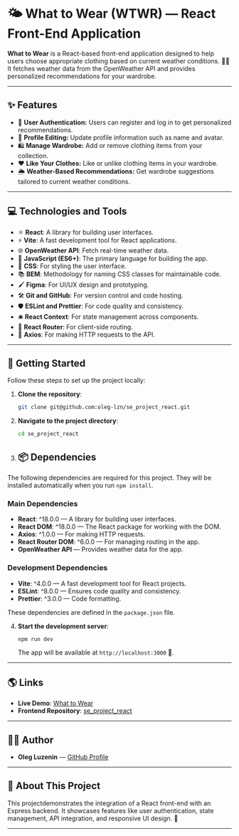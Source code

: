 # 🌤️ What to Wear (WTWR) — React Front-End Application

**What to Wear** is a React-based front-end application designed to help users choose appropriate clothing based on current weather conditions. 🧥👕 It fetches weather data from the OpenWeather API and provides personalized recommendations for your wardrobe.

---

## ✨ Features

- 🔑 **User Authentication:** Users can register and log in to get personalized recommendations.
- 📝 **Profile Editing:** Update profile information such as name and avatar.
- 🛍️ **Manage Wardrobe:** Add or remove clothing items from your collection.
- ❤️ **Like Your Clothes:** Like or unlike clothing items in your wardrobe.
- 🌦️ **Weather-Based Recommendations:** Get wardrobe suggestions tailored to current weather conditions.

---

## 💻 Technologies and Tools

- ⚛️ **React**: A library for building user interfaces.
- ⚡ **Vite**: A fast development tool for React applications.
- 🌐 **OpenWeather API**: Fetch real-time weather data.
- 🚀 **JavaScript (ES6+)**: The primary language for building the app.
- 🎨 **CSS**: For styling the user interface.
- 📚 **BEM**: Methodology for naming CSS classes for maintainable code.
- 🖌️ **Figma**: For UI/UX design and prototyping.
- 🛠️ **Git and GitHub**: For version control and code hosting.
- 🛡️ **ESLint and Prettier**: For code quality and consistency.
- 🛎️ **React Context**: For state management across components.
- 🧭 **React Router**: For client-side routing.
- 📡 **Axios**: For making HTTP requests to the API.

---

## 🚀 Getting Started

Follow these steps to set up the project locally:

1. **Clone the repository**:

   ```bash
   git clone git@github.com:oleg-lzn/se_project_react.git
   ```

2. **Navigate to the project directory**:

   ```bash
   cd se_project_react
   ```

3. ## 📦 Dependencies

The following dependencies are required for this project. They will be installed automatically when you run `npm install`.

### Main Dependencies

- **React**: ^18.0.0 — A library for building user interfaces.
- **React DOM**: ^18.0.0 — The React package for working with the DOM.
- **Axios**: ^1.0.0 — For making HTTP requests.
- **React Router DOM**: ^6.0.0 — For managing routing in the app.
- **OpenWeather API** — Provides weather data for the app.

### Development Dependencies

- **Vite**: ^4.0.0 — A fast development tool for React projects.
- **ESLint**: ^8.0.0 — Ensures code quality and consistency.
- **Prettier**: ^3.0.0 — Code formatting.

These dependencies are defined in the `package.json` file.

4. **Start the development server**:

   ```bash
   npm run dev
   ```

   The app will be available at `http://localhost:3000` 🎉.

---

## 🌎 Links

- **Live Demo**: [What to Wear](https://oleg-lzn.github.io/se_project_react/)
- **Frontend Repository**: [se_project_react](https://github.com/oleg-lzn/se_project_react)

---

## 👨‍💻 Author

- **Oleg Luzenin** — [GitHub Profile](https://github.com/oleg-lzn)

---

## 📝 About This Project

This projectdemonstrates the integration of a React front-end with an Express backend. It showcases features like user authentication, state management, API integration, and responsive UI design. 🌟

---
